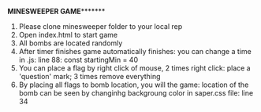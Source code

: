 ********MINESWEEPER GAME***************

1. Please clone minesweeper folder to your local rep
2. Open index.html to start game
3. All bombs are located randomly
4. After timer finishes game automatically finishes: you can change a time in .js: line 88: const startingMin = 40
5. You can place a flag by right click of mouse, 2 times right click: place a 'question' mark; 3 times remove everything
6. By placing all flags to bomb location, you will the game: location of the bomb can be seen by changinhg backgroung color in saper.css file: line 34